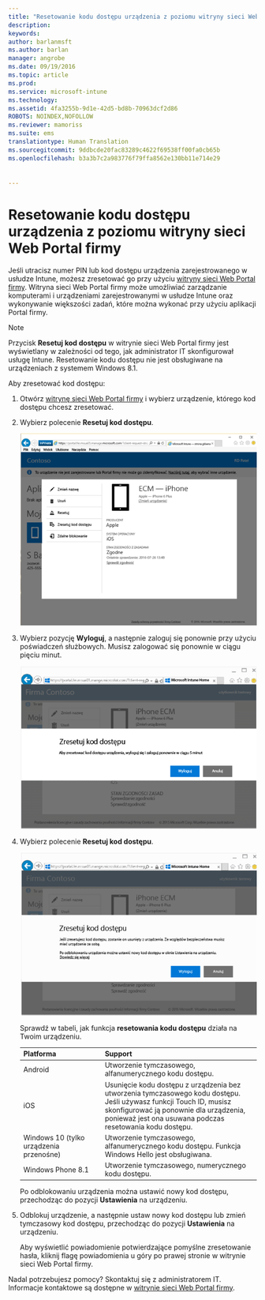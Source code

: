 ```yaml
---
title: "Resetowanie kodu dostępu urządzenia z poziomu witryny sieci Web Portal firmy | Microsoft Intune"
description: 
keywords: 
author: barlanmsft
ms.author: barlan
manager: angrobe
ms.date: 09/19/2016
ms.topic: article
ms.prod: 
ms.service: microsoft-intune
ms.technology: 
ms.assetid: 4fa3255b-9d1e-42d5-bd8b-70963dcf2d86
ROBOTS: NOINDEX,NOFOLLOW
ms.reviewer: mamoriss
ms.suite: ems
translationtype: Human Translation
ms.sourcegitcommit: 9ddbcde20fac83289c4622f69538ff00fa0cb65b
ms.openlocfilehash: b3a3b7c2a983776f79ffa8562e130bb11e714e29


---
```



# <a name="reset-your-device-passcode-from-the-company-portal-website"></a>Resetowanie kodu dostępu urządzenia z poziomu witryny sieci Web Portal firmy

Jeśli utracisz numer PIN lub kod dostępu urządzenia zarejestrowanego w usłudze Intune, możesz zresetować go przy użyciu [witryny sieci Web Portal firmy](http://portal.manage.microsoft.com). Witryna sieci Web Portal firmy może umożliwiać zarządzanie komputerami i urządzeniami zarejestrowanymi w usłudze Intune oraz wykonywanie większości zadań, które można wykonać przy użyciu aplikacji Portal firmy.

> [!NOTE]
> Przycisk **Resetuj kod dostępu** w witrynie sieci Web Portal firmy jest wyświetlany w zależności od tego, jak administrator IT skonfigurował usługę Intune. Resetowanie kodu dostępu nie jest obsługiwane na urządzeniach z systemem Windows 8.1.

Aby zresetować kod dostępu:

1.  Otwórz [witrynę sieci Web Portal firmy](http://portal.manage.microsoft.com) i wybierz urządzenie, którego kod dostępu chcesz zresetować.

2.  Wybierz polecenie **Resetuj kod dostępu**.

    ![Szczegóły urządzenia wraz z przyciskiem Resetuj kod dostępu](./media/iwp-screen-with-all-options.png)

3.  Wybierz pozycję **Wyloguj**, a następnie zaloguj się ponownie przy użyciu poświadczeń służbowych. Musisz zalogować się ponownie w ciągu pięciu minut.

    ![Wiadomość dotycząca resetowania z przyciskiem Wyloguj](./media/iwp-2-sign-out.png)

4.  Wybierz polecenie **Resetuj kod dostępu**.

    ![Komunikat wyjaśniający, co się dzieje, gdy kodu dostępu zostaje zresetowany](./media/iwp-3-tap-reset-passcode-after-signin.png)

    Sprawdź w tabeli, jak funkcja **resetowania kodu dostępu** działa na Twoim urządzeniu.

    |Platforma|Support|
    |------------|-----------|
    |Android|Utworzenie tymczasowego, alfanumerycznego kodu dostępu.|
    |iOS|Usunięcie kodu dostępu z urządzenia bez utworzenia tymczasowego kodu dostępu. Jeśli używasz funkcji Touch ID, musisz skonfigurować ją ponownie dla urządzenia, ponieważ jest ona usuwana podczas resetowania kodu dostępu.|
    |Windows 10 (tylko urządzenia przenośne)|Utworzenie tymczasowego, alfanumerycznego kodu dostępu. Funkcja Windows Hello jest obsługiwana.|
    |Windows Phone 8.1|Utworzenie tymczasowego, numerycznego kodu dostępu.|
    Po odblokowaniu urządzenia można ustawić nowy kod dostępu, przechodząc do pozycji **Ustawienia** na urządzeniu.

5.  Odblokuj urządzenie, a następnie ustaw nowy kod dostępu lub zmień tymczasowy kod dostępu, przechodząc do pozycji **Ustawienia** na urządzeniu.

    Aby wyświetlić powiadomienie potwierdzające pomyślne zresetowanie hasła, kliknij flagę powiadomienia u góry po prawej stronie w witrynie sieci Web Portal firmy.

Nadal potrzebujesz pomocy? Skontaktuj się z administratorem IT. Informacje kontaktowe są dostępne w [witrynie sieci Web Portal firmy](http://portal.manage.microsoft.com).



<!--HONumber=Nov16_HO2-->


